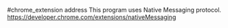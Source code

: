 #chrome_extension address
This program uses Native Messaging protocol.
https://developer.chrome.com/extensions/nativeMessaging
